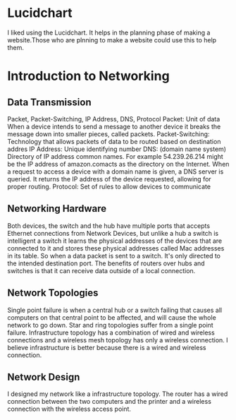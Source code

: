 # Lucidchart

I liked using the Lucidchart. It helps in the planning phase of making a website.Those who are plnning to  make a website could use this to help them.

# Introduction to Networking

## Data Transmission

Packet, Packet-Switching, IP Address, DNS, Protocol
Packet: Unit of data When a device intends to send a message to another device it breaks the message down into smaller pieces, called packets.
Packet-Switching: Technology that allows packets of data to be routed based on destination addres
IP Address: Unique identifying number
DNS: (domain name system) Directory of IP address common names.  For example 54.239.26.214 might be the IP address of amazon.comacts as the directory on the Internet. When a request to access a device with a domain name is given, a DNS server is queried. It returns the IP address of the device requested, allowing for proper routing.
Protocol: Set of rules to allow devices to communicate 

## Networking Hardware

Both devices, the switch and the hub have multiple ports that accepts Ethernet connections from Network Devices, but unlike a hub a switch is intelligent a switch it learns the physical addresses of the devices that are connected to it and stores these physical addresses called Mac addresses in its table. So when a data packet is sent to a switch. It's only directed to the intended destination port.
The benefits of routers over hubs and switches is that it can receive data outside of a local connection.

## Network Topologies

Single point failure is when a central hub or a switch failing that causes all computers on that central point to be affected, and will cause the whole network to go down. Star and ring topologies suffer from a single point failure.
Infrastructure topology has a combination of wired and wireless connections and a wireless mesh topology has only a wireless connection. I believe infrastructure is better because there is a wired and wireless connection.

## Network Design

I designed my network like a infrastructure topology. The router has a wired connection between the two computers and the printer and a wireless connection with the wireless access point.

